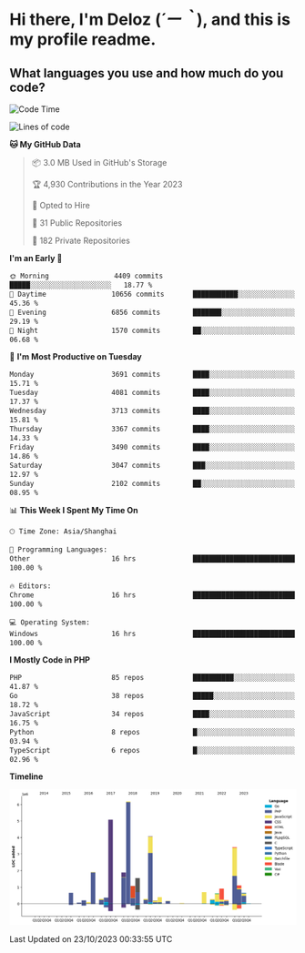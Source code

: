 # **Hi there, I'm Deloz (*´ー｀*), and this is my profile readme.**

## **What languages you use and how much do you code?**

<!--START_SECTION:waka-->
![Code Time](http://img.shields.io/badge/Code%20Time-2%2C625%20hrs%2056%20mins-blue)

![Lines of code](https://img.shields.io/badge/From%20Hello%20World%20I%27ve%20Written-32.3%20million%20lines%20of%20code-blue)

**🐱 My GitHub Data** 

> 📦 3.0 MB Used in GitHub's Storage 
 > 
> 🏆 4,930 Contributions in the Year 2023
 > 
> 💼 Opted to Hire
 > 
> 📜 31 Public Repositories 
 > 
> 🔑 182 Private Repositories 
 > 
**I'm an Early 🐤** 

```text
🌞 Morning                4409 commits        █████░░░░░░░░░░░░░░░░░░░░   18.77 % 
🌆 Daytime                10656 commits       ███████████░░░░░░░░░░░░░░   45.36 % 
🌃 Evening                6856 commits        ███████░░░░░░░░░░░░░░░░░░   29.19 % 
🌙 Night                  1570 commits        ██░░░░░░░░░░░░░░░░░░░░░░░   06.68 % 
```
📅 **I'm Most Productive on Tuesday** 

```text
Monday                   3691 commits        ████░░░░░░░░░░░░░░░░░░░░░   15.71 % 
Tuesday                  4081 commits        ████░░░░░░░░░░░░░░░░░░░░░   17.37 % 
Wednesday                3713 commits        ████░░░░░░░░░░░░░░░░░░░░░   15.81 % 
Thursday                 3367 commits        ████░░░░░░░░░░░░░░░░░░░░░   14.33 % 
Friday                   3490 commits        ████░░░░░░░░░░░░░░░░░░░░░   14.86 % 
Saturday                 3047 commits        ███░░░░░░░░░░░░░░░░░░░░░░   12.97 % 
Sunday                   2102 commits        ██░░░░░░░░░░░░░░░░░░░░░░░   08.95 % 
```


📊 **This Week I Spent My Time On** 

```text
🕑︎ Time Zone: Asia/Shanghai

💬 Programming Languages: 
Other                    16 hrs              █████████████████████████   100.00 % 

🔥 Editors: 
Chrome                   16 hrs              █████████████████████████   100.00 % 

💻 Operating System: 
Windows                  16 hrs              █████████████████████████   100.00 % 
```

**I Mostly Code in PHP** 

```text
PHP                      85 repos            ██████████░░░░░░░░░░░░░░░   41.87 % 
Go                       38 repos            █████░░░░░░░░░░░░░░░░░░░░   18.72 % 
JavaScript               34 repos            ████░░░░░░░░░░░░░░░░░░░░░   16.75 % 
Python                   8 repos             █░░░░░░░░░░░░░░░░░░░░░░░░   03.94 % 
TypeScript               6 repos             █░░░░░░░░░░░░░░░░░░░░░░░░   02.96 % 
```



**Timeline**

![Lines of Code chart](https://raw.githubusercontent.com/deloz/deloz/main/assets/bar_graph.png)


 Last Updated on 23/10/2023 00:33:55 UTC
<!--END_SECTION:waka-->
